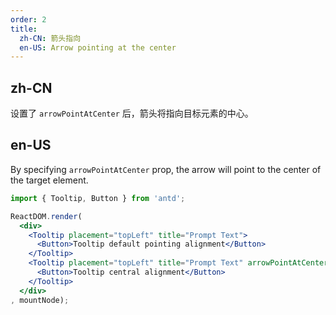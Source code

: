 ```yaml
---
order: 2
title:
  zh-CN: 箭头指向
  en-US: Arrow pointing at the center
---
```


## zh-CN

设置了 `arrowPointAtCenter` 后，箭头将指向目标元素的中心。

## en-US

By specifying `arrowPointAtCenter` prop, the arrow will point to the center of the target element.

````jsx
import { Tooltip, Button } from 'antd';

ReactDOM.render(
  <div>
    <Tooltip placement="topLeft" title="Prompt Text">
      <Button>Tooltip default pointing alignment</Button>
    </Tooltip>
    <Tooltip placement="topLeft" title="Prompt Text" arrowPointAtCenter>
      <Button>Tooltip central alignment</Button>
    </Tooltip>
  </div>
, mountNode);
````

<style>
.code-box-demo .rubix-btn {
  margin-right: 1em;
  margin-bottom: 1em;
}
</style>
